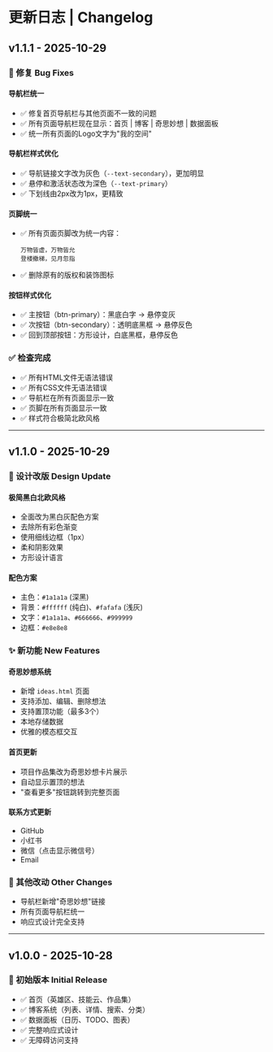 # 更新日志 | Changelog

## v1.1.1 - 2025-10-29

### 🐛 修复 Bug Fixes

#### 导航栏统一
- ✅ 修复首页导航栏与其他页面不一致的问题
- ✅ 所有页面导航栏现在显示：首页 | 博客 | 奇思妙想 | 数据面板
- ✅ 统一所有页面的Logo文字为"我的空间"

#### 导航栏样式优化
- ✅ 导航链接文字改为灰色（`--text-secondary`），更加明显
- ✅ 悬停和激活状态改为深色（`--text-primary`）
- ✅ 下划线由2px改为1px，更精致

#### 页脚统一
- ✅ 所有页面页脚改为统一内容：
  ```
  万物皆虚，万物皆允
  登楼撤梯，见月忽指
  ```
- ✅ 删除原有的版权和装饰图标

#### 按钮样式优化
- ✅ 主按钮（btn-primary）：黑底白字 → 悬停变灰
- ✅ 次按钮（btn-secondary）：透明底黑框 → 悬停反色
- ✅ 回到顶部按钮：方形设计，白底黑框，悬停反色

### ✅ 检查完成
- ✅ 所有HTML文件无语法错误
- ✅ 所有CSS文件无语法错误
- ✅ 导航栏在所有页面显示一致
- ✅ 页脚在所有页面显示一致
- ✅ 样式符合极简北欧风格

---

## v1.1.0 - 2025-10-29

### 🎨 设计改版 Design Update

#### 极简黑白北欧风格
- 全面改为黑白灰配色方案
- 去除所有彩色渐变
- 使用细线边框（1px）
- 柔和阴影效果
- 方形设计语言

#### 配色方案
- 主色：`#1a1a1a` (深黑)
- 背景：`#ffffff` (纯白)、`#fafafa` (浅灰)
- 文字：`#1a1a1a`、`#666666`、`#999999`
- 边框：`#e8e8e8`

### ✨ 新功能 New Features

#### 奇思妙想系统
- 新增 `ideas.html` 页面
- 支持添加、编辑、删除想法
- 支持置顶功能（最多3个）
- 本地存储数据
- 优雅的模态框交互

#### 首页更新
- 项目作品集改为奇思妙想卡片展示
- 自动显示置顶的想法
- "查看更多"按钮跳转到完整页面

#### 联系方式更新
- GitHub
- 小红书
- 微信（点击显示微信号）
- Email

### 🔄 其他改动 Other Changes
- 导航栏新增"奇思妙想"链接
- 所有页面导航栏统一
- 响应式设计完全支持

---

## v1.0.0 - 2025-10-28

### 🚀 初始版本 Initial Release

- ✅ 首页（英雄区、技能云、作品集）
- ✅ 博客系统（列表、详情、搜索、分类）
- ✅ 数据面板（日历、TODO、图表）
- ✅ 完整响应式设计
- ✅ 无障碍访问支持
